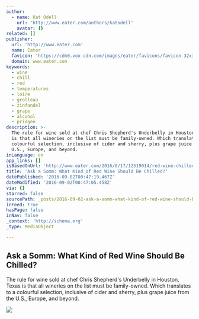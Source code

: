 ```yaml
---
author:
  - name: Kat Odell
    url: 'http://www.eater.com/authors/katodell'
    avatar: {}
related: []
publisher:
  url: 'http://www.eater.com'
  name: Eater
  favicon: 'https://cdn0.vox-cdn.com/images/eater/favicons/favicon-32x32.vddfefb3.png'
  domain: www.eater.com
keywords:
  - wine
  - chill
  - red
  - temperatures
  - loire
  - grolleau
  - zinfandel
  - grape
  - alcohol
  - pridgen
description: >-
  The rule for wine sold at chef Chris Shepherd's Underbelly in Houston, Texas
  is that all wineries on the list must be family-owned. Which translates to a
  colourful selection, inclusive of cider and sherry, plus grape juice from the
  U.S., Europe, and beyond.
inLanguage: en
app_links: []
isBasedOnUrl: 'http://www.eater.com/2016/8/17/12519014/red-wine-chilled'
title: 'Ask a Somm: What Kind of Red Wine Should Be Chilled?'
datePublished: '2016-09-02T00:47:19.467Z'
dateModified: '2016-09-02T00:47:05.458Z'
via: {}
starred: false
sourcePath: _posts/2016-09-02-ask-a-somm-what-kind-of-red-wine-should-be-chilled.md
inFeed: true
hasPage: false
inNav: false
_context: 'http://schema.org'
_type: MediaObject

---
```

<article style=""><h1>Ask a Somm: What Kind of Red Wine Should Be Chilled?</h1><p>The rule for wine sold at chef Chris Shepherd's Underbelly in Houston, Texas is that all wineries on the list must be family-owned. Which translates to a colourful selection, inclusive of cider and sherry, plus grape juice from the U.S., Europe, and beyond.</p><img src="https://cdn0.vox-cdn.com/thumbor/5C3C7ng-N3PEe1GCaFevi-7UEkw=/0x52:1000x615/1600x900/cdn0.vox-cdn.com/uploads/chorus_image/image/50423435/shutterstock_775243.0.0.jpg" /></article>